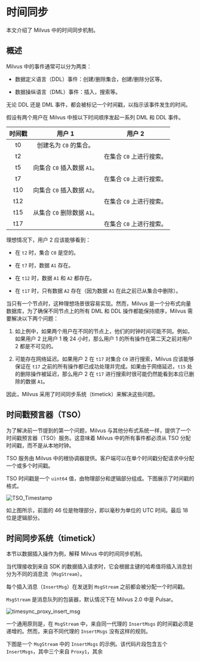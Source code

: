 # 时间同步

本文介绍了 Milvus 中的时间同步机制。

## 概述

Milvus 中的事件通常可以分为两类：

- 数据定义语言（DDL）事件：创建/删除集合，创建/删除分区等。

- 数据操纵语言（DML）事件：插入，搜索等。

无论 DDL 还是 DML 事件，都会被标记一个时间戳，以指示该事件发生的时间。

假设有两个用户在 Milvus 中按以下时间顺序发起一系列 DML 和 DDL 事件。

| 时间戳 | 用户 1                   | 用户 2                   |
|:-----:|:------------------------:|:------------------------:|
|   t0  | 创建名为 `C0` 的集合。 |                         |
|   t2  |                         | 在集合 `C0` 上进行搜索。 |
|   t5  | 向集合 `C0` 插入数据 `A1`。 |                         |
|   t7  |                         | 在集合 `C0` 上进行搜索。 |
|  t10  | 向集合 `C0` 插入数据 `A2`。 |                         |
|  t12  |                         | 在集合 `C0` 上进行搜索。 |
|  t15  | 从集合 `C0` 删除数据 `A1`。 |                         |
|  t17  |                         | 在集合 `C0` 上进行搜索。 |

理想情况下，用户 2 应该能够看到：

- 在 `t2` 时，集合 `C0` 是空的。

- 在 `t7` 时，数据 `A1` 存在。

- 在 `t12` 时，数据 `A1` 和 `A2` 都存在。

- 在 `t17` 时，只有数据 `A2` 存在（因为数据 `A1` 在此之前已从集合中删除）。

当只有一个节点时，这种理想场景很容易实现。然而，Milvus 是一个分布式向量数据库，为了确保不同节点上的所有 DML 和 DDL 操作都能保持顺序，Milvus 需要解决以下两个问题：

1. 如上例中，如果两个用户在不同的节点上，他们的时钟时间可能不同。例如，如果用户 2 比用户 1 晚 24 小时，那么用户 1 的所有操作在第二天之前对用户 2 都是不可见的。

2. 可能存在网络延迟。如果用户 2 在 `t17` 对集合 `C0` 进行搜索，Milvus 应该能够保证在 `t17` 之前的所有操作都已成功处理并完成。如果由于网络延迟，`t15` 处的删除操作被延迟，那么用户 2 在 `t17` 进行搜索时很可能仍然能看到本应已删除的数据 `A1`。

因此，Milvus 采用了时间同步系统（timetick）来解决这些问题。

## 时间戳预言器（TSO）

为了解决前一节提到的第一个问题，Milvus 与其他分布式系统一样，提供了一个时间戳预言器（TSO）服务。这意味着 Milvus 中的所有事件都必须从 TSO 分配时间戳，而不是从本地时钟。

TSO 服务由 Milvus 中的根协调器提供。客户端可以在单个时间戳分配请求中分配一个或多个时间戳。

TSO 时间戳是一个 `uint64` 值，由物理部分和逻辑部分组成。下图展示了时间戳的格式。

![TSO_Timestamp](/TSO_Timestamp.png "TSO 时间戳。")

如上图所示，前面的 46 位是物理部分，即以毫秒为单位的 UTC 时间。最后 18 位是逻辑部分。

## 时间同步系统（timetick）

本节以数据插入操作为例，解释 Milvus 中的时间同步机制。

当代理接收到来自 SDK 的数据插入请求时，它会根据主键的哈希值将插入消息划分为不同的消息流（`MsgStream`）。

每个插入消息（`InsertMsg`）在发送到 `MsgStream` 之前都会被分配一个时间戳。

<div class="alert note">
  <code>MsgStream</code> 是消息队列的包装器，默认情况下在 Milvus 2.0 中是 Pulsar。
</div>

![timesync_proxy_insert_msg](/timesync_proxy_insert_msg.png "从多个代理插入数据到 MsgStreams 的示例。")

一个通用原则是，在 `MsgStream` 中，来自同一代理的 `InsertMsgs` 的时间戳必须是递增的。然而，来自不同代理的 `InsertMsgs` 没有这样的规则。

下图是一个 `MsgStream` 中的 `InsertMsgs` 的示例。该代码片段包含五个 `InsertMsgs`，其中三个来自 `Proxy1`，其余